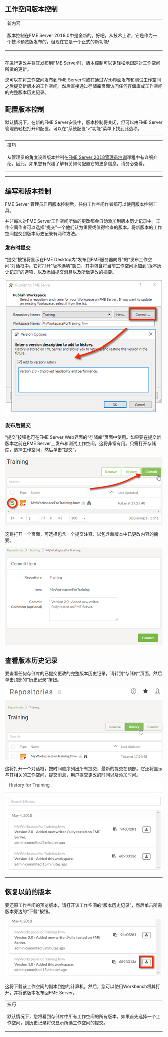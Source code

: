   <div id="readme" class="readme blob instapaper_body">
    <article class="markdown-body entry-content" itemprop="text"><h1><a id="user-content-workspace-versioning" class="anchor" aria-hidden="true" href="./1.16.Versioning.md#workspace-versioning"></a><font style="vertical-align: inherit;"><font style="vertical-align: inherit;">工作空间版本控制</font></font></h1>

<table>
<tbody><tr>
<td>
<i></i><font style="vertical-align: inherit;"><font style="vertical-align: inherit;">
新内容
</font></font></td>
</tr>
<tr>
<td><font style="vertical-align: inherit;"><font style="vertical-align: inherit;">

版本控制在FME Server 2018.0中是全新的。</font><font style="vertical-align: inherit;">好吧，从技术上讲，它是作为一个技术预览版发布的，但现在它是一个正式的新功能!

</font></font></td>
</tr>
</tbody></table>
<hr>
<p><font style="vertical-align: inherit;"><font style="vertical-align: inherit;">在进行更改并将其发布到FME Server时，版本控制可以更轻松地跟踪对工作空间所做的更新。</font></font></p>
<p><font style="vertical-align: inherit;"><font style="vertical-align: inherit;">您可以在将工作空间发布到FME Server时或在通过Web界面发布和测试工作空间之后提交新版本的工作空间。</font><font style="vertical-align: inherit;">然后直接通过存储库页面访问任何存储库或工作空间的完整版本历史记录。</font></font></p>
<h2><a id="user-content-configuring-version-control" class="anchor" aria-hidden="true" href="./1.16.Versioning.md#configuring-version-control"></a><font style="vertical-align: inherit;"><font style="vertical-align: inherit;">配置版本控制</font></font></h2>
<p><font style="vertical-align: inherit;"><font style="vertical-align: inherit;">默认情况下，在新的FME Server安装中，版本控制将关闭，但可以由FME Server 管理员轻松打开和配置。</font><font style="vertical-align: inherit;">可以在“系统配置”&gt;“功能”菜单下找到此选项。</font></font></p>
<hr>

<table>
<tbody><tr>
<td>
<i></i><font style="vertical-align: inherit;"><font style="vertical-align: inherit;">
技巧
</font></font></td>
</tr>
<tr>
<td><font style="vertical-align: inherit;"><font style="vertical-align: inherit;">

从管理员的角度设置版本控制在</font></font><a href="https://safe-software.gitbooks.io/fme-server-administration-training-2018/content/ServerAdmin5Customization/5.09.WorkspaceVersioning.html" rel="nofollow"><font style="vertical-align: inherit;"><font style="vertical-align: inherit;">FME Server 2018管理员培训</font></font></a><font style="vertical-align: inherit;"><font style="vertical-align: inherit;">课程</font><font style="vertical-align: inherit;">中有详细介绍</font><font style="vertical-align: inherit;">。</font><font style="vertical-align: inherit;">因此，如果您有兴趣了解有关如何配置它的更多信息，请务必查看。

</font></font></td>
</tr>
</tbody></table>
<hr>
<h2><a id="user-content-authoring-and-version-control" class="anchor" aria-hidden="true" href="./1.16.Versioning.md#authoring-and-version-control"></a><font style="vertical-align: inherit;"><font style="vertical-align: inherit;">编写和版本控制</font></font></h2>
<p><font style="vertical-align: inherit;"><font style="vertical-align: inherit;">FME Server 管理员启用版本控制后，任何工作空间作者都可以使用版本控制工具。</font></font></p>
<p><font style="vertical-align: inherit;"><font style="vertical-align: inherit;">并非每次对FME Server工作空间所做的更改都会自动添加到版本历史记录中。</font><font style="vertical-align: inherit;">工作空间作者可以选择“提交”一个他们认为重要或值得检查的版本。</font><font style="vertical-align: inherit;">将新版本的工作空间提交到版本历史记录有两种方法。</font></font></p>
<h3><a id="user-content-commit-while-publishing" class="anchor" aria-hidden="true" href="./1.16.Versioning.md#commit-while-publishing"></a><font style="vertical-align: inherit;"><font style="vertical-align: inherit;">发布时提交</font></font></h3>
<p><font style="vertical-align: inherit;"><font style="vertical-align: inherit;">“提交”按钮将显示在FME Desktop内“发布到FME服务器向导”的“发布工作空间”对话框中。</font><font style="vertical-align: inherit;">它将打开“版本选项”窗口，其中包含将当前工作空间添加到“版本历史记录”的选项，以及添加提交消息以及所做更改的摘要。</font></font></p>
<p><a target="_blank" rel="noopener noreferrer" href="./Images/Img1.047.CommitPublishWizard.png"><img src="./Images/Img1.047.CommitPublishWizard.png" alt="" style="max-width:100%;"></a></p>
<h3><a id="user-content-commit-after-publishing" class="anchor" aria-hidden="true" href="./1.16.Versioning.md#commit-after-publishing"></a><font style="vertical-align: inherit;"><font style="vertical-align: inherit;">发布后提交</font></font></h3>
<p>“提交”按钮也可在FME Server Web界面的“存储库”页面中使用。如果要在提交新版本之前在FME Server上发布和测试工作空间，这将非常有用。只需打开存储库，选择工作空间，然后单击“提交”。</p>
<p><a target="_blank" rel="noopener noreferrer" href="./Images/Img1.048.CommitRepositories.png"><img src="./Images/Img1.048.CommitRepositories.png" alt="" style="max-width:100%;"></a></p>
<p>这将打开一个页面，可选择包含一个提交注释，以包含新版本中已更改内容的摘要。</p>
<p><a target="_blank" rel="noopener noreferrer" href="./Images/Img1.049.CommitItem.png"><img src="./Images/Img1.049.CommitItem.png" alt="" style="max-width:100%;"></a></p>
<h2><a id="user-content-view-version-history" class="anchor" aria-hidden="true" href="./1.16.Versioning.md#view-version-history"></a>查看版本历史记录</h2>
<p>要查看任何存储库的已提交更改的完整版本历史记录，请转到“存储库”页面，然后单击顶部的“历史记录”按钮。</p>
<p><a target="_blank" rel="noopener noreferrer" href="./Images/Img1.050.repositoryHistory.png"><img src="./Images/Img1.050.repositoryHistory.png" alt="" style="max-width:100%;"></a></p>
<p>这将打开一个对话框，按时间顺序列出所有提交，最新的提交在顶部。它还将显示与其相关的工作空间，提交消息，用户提交更改的时间以及添加时间。</p>
<p><a target="_blank" rel="noopener noreferrer" href="./Images/Img1.051.HistoryDialog.png"><img src="./Images/Img1.051.HistoryDialog.png" alt="" style="max-width:100%;"></a></p>

<hr><h2><a id="user-content-restore-a-previous-version" class="anchor" aria-hidden="true" href="./1.16.Versioning.md#restore-a-previous-version"></a>恢复以前的版本</h2><p><font style="vertical-align: inherit;"><font style="vertical-align: inherit;">要还原工作空间的预览版本，请打开该工作空间的“版本历史记录”，然后单击所需版本旁边的“下载”按钮。</font></font></p><p><a target="_blank" rel="noopener noreferrer" href="./Images/Img1.052.DownloadVersion.png"><img src="./Images/Img1.052.DownloadVersion.png" alt="" style="max-width:100%;"></a></p><p><font style="vertical-align: inherit;"><font style="vertical-align: inherit;">这将下载该工作空间的副本到您的计算机。</font><font style="vertical-align: inherit;">然后，您可以使用Workbench将其打开，并将该版本发布回FME Server。</font></font></p><table>
<tbody><tr>
<td>
<i></i><font style="vertical-align: inherit;"><font style="vertical-align: inherit;">
技巧
</font></font></td>
</tr>
<tr>
<td><font style="vertical-align: inherit;"><font style="vertical-align: inherit;">

默认情况下，您将看到存储库中所有工作空间的所有版本。</font><font style="vertical-align: inherit;">如果首先选择一个工作空间，则历史记录将仅显示所选工作空间的提交。

</font></font></td>
</tr></tbody></table></article>
  </div>

